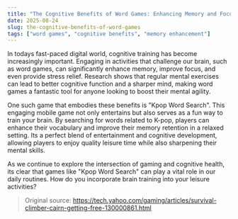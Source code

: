 ```yaml
---
title: "The Cognitive Benefits of Word Games: Enhancing Memory and Focus"
date: 2025-08-24
slug: the-cognitive-benefits-of-word-games
tags: ["word games", "cognitive benefits", "memory enhancement"]
---
```


In todays fast-paced digital world, cognitive training has become increasingly important. Engaging in activities that challenge our brain, such as word games, can significantly enhance memory, improve focus, and even provide stress relief. Research shows that regular mental exercises can lead to better cognitive function and a sharper mind, making word games a fantastic tool for anyone looking to boost their mental agility.

One such game that embodies these benefits is "Kpop Word Search". This engaging mobile game not only entertains but also serves as a fun way to train your brain. By searching for words related to K-pop, players can enhance their vocabulary and improve their memory retention in a relaxed setting. Its a perfect blend of entertainment and cognitive development, allowing players to enjoy quality leisure time while also sharpening their mental skills.

As we continue to explore the intersection of gaming and cognitive health, its clear that games like "Kpop Word Search" can play a vital role in our daily routines. How do you incorporate brain training into your leisure activities?
> Original source: https://tech.yahoo.com/gaming/articles/survival-climber-cairn-getting-free-130000861.html